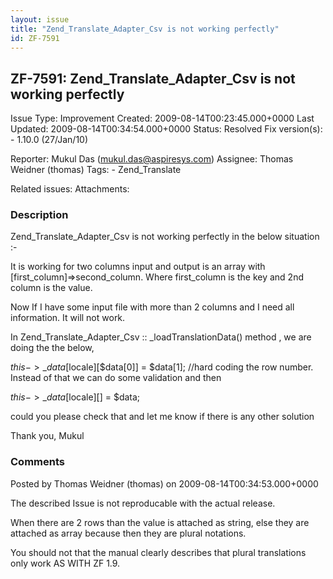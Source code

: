 ```yaml
---
layout: issue
title: "Zend_Translate_Adapter_Csv is not working perfectly"
id: ZF-7591
---
```


ZF-7591: Zend\_Translate\_Adapter\_Csv is not working perfectly
---------------------------------------------------------------

 Issue Type: Improvement Created: 2009-08-14T00:23:45.000+0000 Last Updated: 2009-08-14T00:34:54.000+0000 Status: Resolved Fix version(s): - 1.10.0 (27/Jan/10)
 
 Reporter:  Mukul Das (mukul.das@aspiresys.com)  Assignee:  Thomas Weidner (thomas)  Tags: - Zend\_Translate
 
 Related issues: 
 Attachments: 
### Description

Zend\_Translate\_Adapter\_Csv is not working perfectly in the below situation :-

It is working for two columns input and output is an array with [first\_column]=>second\_column. Where first\_column is the key and 2nd column is the value.

Now If I have some input file with more than 2 columns and I need all information. It will not work.

In Zend\_Translate\_Adapter\_Csv :: \_loadTranslationData() method , we are doing the the below,

$this->\_data[$locale][$data[0]] = $data[1]; //hard coding the row number. Instead of that we can do some validation and then

$this->\_data[$locale][] = $data;

could you please check that and let me know if there is any other solution

Thank you, Mukul

 

 

### Comments

Posted by Thomas Weidner (thomas) on 2009-08-14T00:34:53.000+0000

The described Issue is not reproducable with the actual release.

When there are 2 rows than the value is attached as string, else they are attached as array because then they are plural notations.

You should not that the manual clearly describes that plural translations only work AS WITH ZF 1.9.

 

 